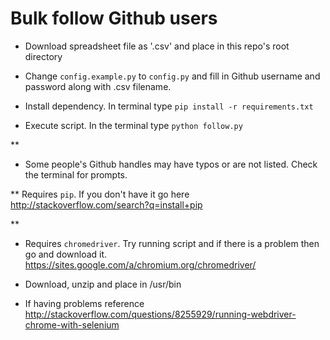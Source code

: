 # Bulk follow Github users

- Download spreadsheet file as '.csv' and place in this repo's root directory

- Change `config.example.py` to `config.py` and fill in Github username and password along with .csv filename.

- Install dependency. In terminal type `pip install -r requirements.txt`

- Execute script. In the terminal type `python follow.py`

**
- Some people's Github handles may have typos or are not listed. Check the terminal for prompts.

**
Requires `pip`. If you don't have it go here http://stackoverflow.com/search?q=install+pip

**
- Requires `chromedriver`. Try running script and if there is a problem then go and download it. https://sites.google.com/a/chromium.org/chromedriver/

- Download, unzip and place in /usr/bin

- If having problems reference http://stackoverflow.com/questions/8255929/running-webdriver-chrome-with-selenium